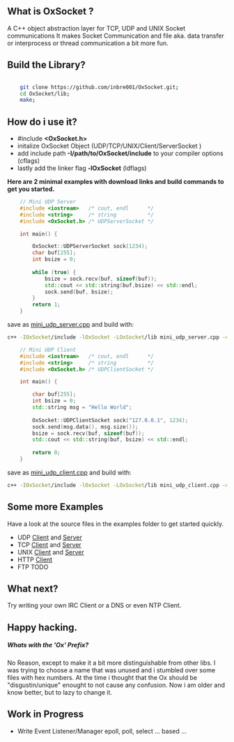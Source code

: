 
## What is OxSocket ?
A C++ object abstraction layer for TCP, UDP and UNIX Socket communications
It makes Socket Communication and file aka. data transfer or 
interprocess or thread communication a bit more fun.


## Build the Library?

```Bash

    git clone https://github.com/inbre001/OxSocket.git;
    cd OxSocket/lib;
    make;
```

## How do i use it?

* #include **\<OxSocket.h\>**
* initalize OxSocket Object (UDP/TCP/UNIX/Client/ServerSocket ) 
* add include path **-I/path/to/OxSocket/include** to your compiler options (cflags)
* lastly add the linker flag **-lOxSocket** (ldflags)

**Here are 2 minimal examples with download links and build commands to get you started.**

```C++
	// Mini UDP Server 
	#include <iostream>   /* cout, endl      */
	#include <string>     /* string          */
	#include <OxSocket.h> /* UDPServerSocket */

	int main() {

		OxSocket::UDPServerSocket sock(1234);
		char buf[255];
		int bsize = 0;
		
		while (true) {
			bsize = sock.recv(buf, sizeof(buf));
			std::cout << std::string(buf,bsize) << std::endl;
			sock.send(buf, bsize);
		}
		return 1;
	}
```
save as [mini_udp_server.cpp](examples/mini_udp_server.cpp) and build with:

```Bash
c++ -IOxSocket/include -lOxSocket -LOxSocket/lib mini_udp_server.cpp -o mini_udp_server.exe
```
```C++
	// Mini UDP Client
	#include <iostream>   /* cout, endl      */
	#include <string>     /* string          */
	#include <OxSocket.h> /* UDPClientSocket */

	int main() {

		char buf[255];
		int bsize = 0;
		std::string msg = "Hello World";
		
		OxSocket::UDPClientSocket sock("127.0.0.1", 1234);
		sock.send(msg.data(), msg.size());		
		bsize = sock.recv(buf, sizeof(buf));
		std::cout << std::string(buf, bsize) << std::endl;
		
		return 0;
	}
```
save as [mini_udp_client.cpp](examples/mini_udp_client.cpp) and build with:

```Bash
c++ -IOxSocket/include -lOxSocket -LOxSocket/lib mini_udp_client.cpp -o mini_udp_client.exe	
```

## Some more Examples
Have a look at the source files in the examples folder to get started quickly.

*  UDP [Client](examples/udp_client.cpp) and [Server](examples/udp_server.cpp)  
*  TCP [Client](examples/tcp_client.cpp) and [Server](examples/tcp_server.cpp)   
* UNIX [Client](examples/unix_client.cpp) and [Server](examples/unix_server.cpp) 
* HTTP [Client](examples/http_client.cpp) 
*  FTP TODO

## What next?
Try writing your own IRC Client or a DNS or even NTP Client.

## Happy hacking.

##### Whats with the 'Ox' Prefix?
No Reason, except to make it a bit more distinguishable from other libs.
I was trying to choose a name that was unused and i stumbled over some files with hex numbers.
At the time i thought that the Ox should be "disgustin/unique" enought to not cause any confusion.
Now i am older and know better, but to lazy to change it.

## Work in Progress
- Write Event Listener/Manager epoll, poll, select ... based ...  

